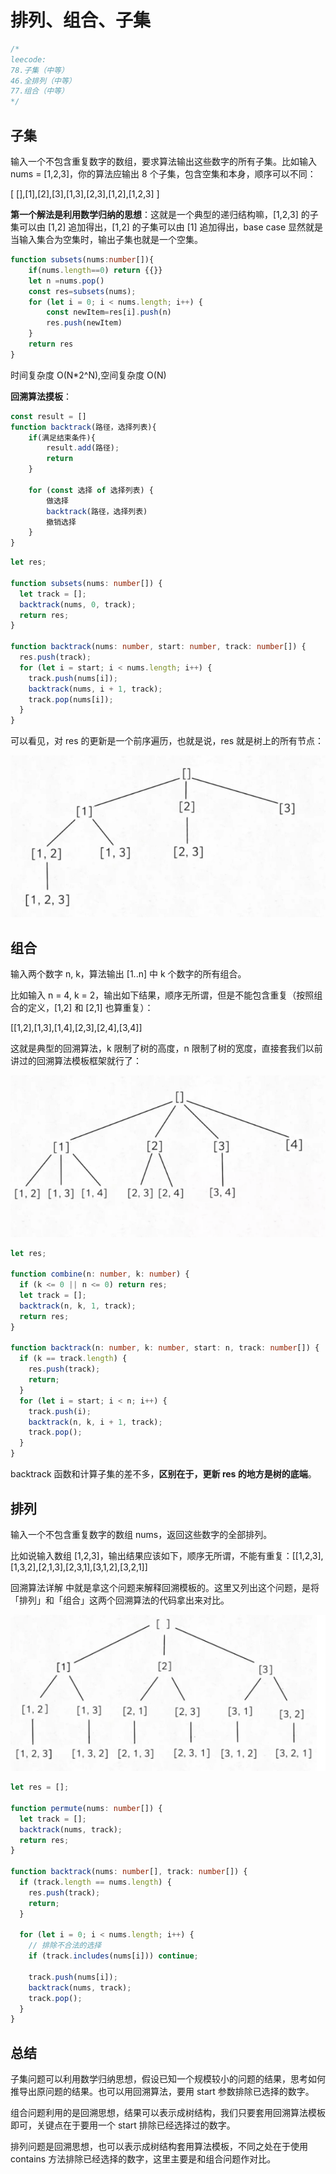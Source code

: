 # 排列、组合、子集

```typescript
/*
leecode:
78.子集（中等）
46.全排列（中等）
77.组合（中等）
*/
```

## 子集

输入一个不包含重复数字的数组，要求算法输出这些数字的所有子集。比如输入 nums = [1,2,3]，你的算法应输出 8 个子集，包含空集和本身，顺序可以不同：

[ [],[1],[2],[3],[1,3],[2,3],[1,2],[1,2,3] ]

**第一个解法是利用数学归纳的思想**：这就是一个典型的递归结构嘛，[1,2,3] 的子集可以由 [1,2] 追加得出，[1,2] 的子集可以由 [1] 追加得出，base case 显然就是当输入集合为空集时，输出子集也就是一个空集。

```typescript
function subsets(nums:number[]){
    if(nums.length==0) return {{}}
    let n =nums.pop()
    const res=subsets(nums);
    for (let i = 0; i < nums.length; i++) {
        const newItem=res[i].push(n)
        res.push(newItem)
    }
    return res
}
```

时间复杂度 O(N\*2^N),空间复杂度 O(N)

**回溯算法摸板**：

```typescript
const result = []
function backtrack(路径，选择列表){
    if(满足结束条件){
        result.add(路径);
        return
    }

    for (const 选择 of 选择列表) {
        做选择
        backtrack(路径，选择列表)
        撤销选择
    }
}
```

```typescript
let res;

function subsets(nums: number[]) {
  let track = [];
  backtrack(nums, 0, track);
  return res;
}

function backtrack(nums: number, start: number, track: number[]) {
  res.push(track);
  for (let i = start; i < nums.length; i++) {
    track.push(nums[i]);
    backtrack(nums, i + 1, track);
    track.pop(nums[i]);
  }
}
```

可以看见，对 res 的更新是一个前序遍历，也就是说，res 就是树上的所有节点：

![排列、组合、子集1](../../../../resource/blogs/images/algorithm/排列、组合、子集1.png)

## 组合

输入两个数字 n, k，算法输出 [1..n] 中 k 个数字的所有组合。

比如输入 n = 4, k = 2，输出如下结果，顺序无所谓，但是不能包含重复（按照组合的定义，[1,2] 和 [2,1] 也算重复）：

[[1,2],[1,3],[1,4],[2,3],[2,4],[3,4]]

这就是典型的回溯算法，k 限制了树的高度，n 限制了树的宽度，直接套我们以前讲过的回溯算法模板框架就行了：

![排列、组合、子集2](../../../../resource/blogs/images/algorithm/排列、组合、子集2.png)

```typescript
let res;

function combine(n: number, k: number) {
  if (k <= 0 || n <= 0) return res;
  let track = [];
  backtrack(n, k, 1, track);
  return res;
}

function backtrack(n: number, k: number, start: n, track: number[]) {
  if (k == track.length) {
    res.push(track);
    return;
  }
  for (let i = start; i < n; i++) {
    track.push(i);
    backtrack(n, k, i + 1, track);
    track.pop();
  }
}
```

backtrack 函数和计算子集的差不多，**区别在于，更新 res 的地方是树的底端**。

## 排列

输入一个不包含重复数字的数组 nums，返回这些数字的全部排列。

比如说输入数组 [1,2,3]，输出结果应该如下，顺序无所谓，不能有重复：[[1,2,3],[1,3,2],[2,1,3],[2,3,1],[3,1,2],[3,2,1]]

回溯算法详解 中就是拿这个问题来解释回溯模板的。这里又列出这个问题，是将「排列」和「组合」这两个回溯算法的代码拿出来对比。

![排列、组合、子集3](../../../../resource/blogs/images/algorithm/排列、组合、子集3.png)

```typescript
let res = [];

function permute(nums: number[]) {
  let track = [];
  backtrack(nums, track);
  return res;
}

function backtrack(nums: number[], track: number[]) {
  if (track.length == nums.length) {
    res.push(track);
    return;
  }

  for (let i = 0; i < nums.length; i++) {
    // 排除不合法的选择
    if (track.includes(nums[i])) continue;

    track.push(nums[i]);
    backtrack(nums, track);
    track.pop();
  }
}
```

## 总结

子集问题可以利用数学归纳思想，假设已知一个规模较小的问题的结果，思考如何推导出原问题的结果。也可以用回溯算法，要用 start 参数排除已选择的数字。

组合问题利用的是回溯思想，结果可以表示成树结构，我们只要套用回溯算法模板即可，关键点在于要用一个 start 排除已经选择过的数字。

排列问题是回溯思想，也可以表示成树结构套用算法模板，不同之处在于使用 contains 方法排除已经选择的数字，这里主要是和组合问题作对比。
